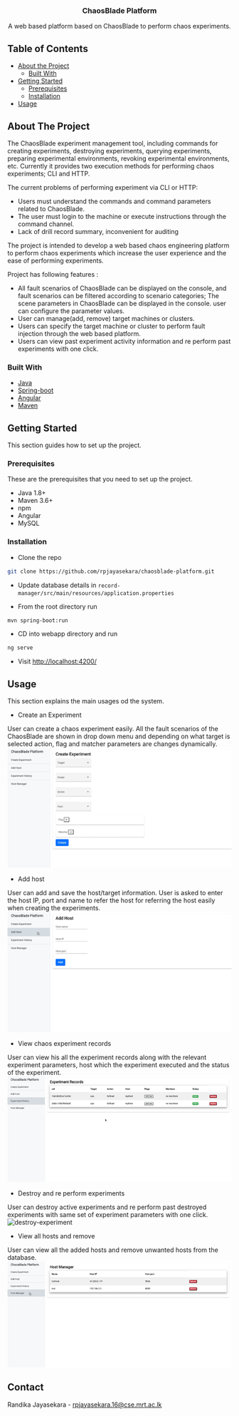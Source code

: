 
<p align="center">
  

  <h3 align="center">ChaosBlade Platform</h3>

  <p align="center">
    A web based platform based on ChaosBlade to perform chaos experiments.
    <br />
  </p>
</p>



<!-- TABLE OF CONTENTS -->
## Table of Contents

* [About the Project](#about-the-project)
  * [Built With](#built-with)
* [Getting Started](#getting-started)
  * [Prerequisites](#prerequisites)
  * [Installation](#installation)
* [Usage](#usage)




<!-- ABOUT THE PROJECT -->
## About The Project

The ChaosBlade experiment management tool, including commands for creating experiments, destroying experiments, querying experiments, preparing experimental environments, revoking experimental environments, etc. Currently it provides two execution methods for performing chaos experiments; CLI and HTTP. 

The current problems of performing experiment via CLI or HTTP:

* Users must understand the commands and command parameters related to ChaosBlade.
* The user must login to the machine or execute instructions through the command channel.
* Lack of drill record summary, inconvenient for auditing

The project is intended to develop a web based chaos engineering platform to perform chaos experiments which increase the user experience and the ease of performing experiments. 

Project has following features :

* All fault scenarios of ChaosBlade can be displayed on the console, and fault scenarios can be filtered according to scenario categories;
  The scene parameters in ChaosBlade can be displayed in the console. user can configure the parameter values.
* User can manage(add, remove) target machines or clusters.
* Users can specify the target machine or cluster to perform fault injection through the web based platform.
* Users can view past experiment activity information and re perform past experiments with one click.



### Built With
* [Java](https://www.java.com/en/)
* [Spring-boot](https://spring.io/projects/spring-boot)
* [Angular](https://angular.io/)
* [Maven](https://maven.apache.org/)


<!-- GETTING STARTED -->
## Getting Started

This section guides how to set up the project.

### Prerequisites

These are the prerequisites that you need to set up the project.
* Java 1.8+
* Maven 3.6+
* npm
* Angular
* MySQL


### Installation

* Clone the repo
```sh
git clone https://github.com/rpjayasekara/chaosblade-platform.git
```
* Update database details in `record-manager/src/main/resources/application.properties`

* From the root directory run
```sh
mvn spring-boot:run
```

* CD into webapp directory and run
```sh
ng serve
```

* Visit [http://localhost:4200/](http://localhost:4200/)

<!-- USAGE EXAMPLES -->
## Usage

This section explains the main usages od the system.

* Create an Experiment

User can create a chaos experiment easily. All the fault scenarios of the ChaosBlade are shown in drop down menu and depending on what target is selected action, flag and matcher parameters are changes dynamically.
![create-experiment]
* Add host

User can add and save the host/target information. User is asked to enter the host IP, port and name to refer the host for referring the host easily when creating the experiments.
![add-host]
* View chaos experiment records

User can view his all the experiment records along with the relevant experiment parameters, host which the experiment executed and the status of the experiment.
![view-experiments]
* Destroy and re perform experiments

User can destroy active experiments and re perform past destroyed experiments with same set of experiment parameters with one click.
![destroy-experiment]
* View all hosts and remove

User can view all the added hosts and remove unwanted hosts from the database. 
![remove-host]





<!-- CONTACT -->
## Contact

Randika Jayasekara - rpjayasekara.16@cse.mrt.ac.lk







<!-- MARKDOWN LINKS & IMAGES -->
[create-experiment]: documentation/createnwew.gif
[add-host]: documentation/addhost.gif
[view-experiments]: documentation/viewrecords.gif
[destroy-experiment]: documentation/destroy.gif.gif
[remove-host]: documentation/removehost.gif
